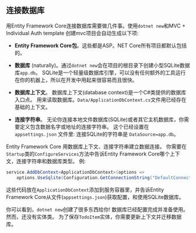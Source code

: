 ## 连接数据库

用Entity Framework Core连接数据库需要做几件事。使用`dotnet new`和MVC + Individual Auth template 创建mvc项目会自动生成以下项:

* **Entity Framework Core包**。这些都是ASP。NET Core所有项目都默认包括的。

* **数据库** (naturally)。通过`dotnet new`会在项目的根目录下创建小型SQLite数据库`app.db`。 SQLite是一个轻量级数据库引擎，可以没有任何额外的工具运行在你的机器上，所以在开发中用起来很容易而且很快。

* **数据库上下文**。 数据库上下文(database context)是一个C#类提供的数据库入口点。 用来读取数据库。`Data/ApplicationDbContext.cs`文件用已经存在基础的上下文。

* **连接字符串**。 无论你连接本地文件数据库(SQLite)或者其它主机数据库，你需要定义包含数据名字或地址的连接字符串。 这个已经设置在 `appsettings.json` 文件里: 连接SQLite的字符串是 `DataSource=app.db`。

Entity Framework Core 用数据库上下文、连接字符串建立数据连接。 你需要在`Startup`类的`ConfigureServices`方法中告诉Entity Framework Core哪个上下文，连接字符串和数据库类型。 例:

```csharp
service.AddDbContext<ApplicationDbContext>(options =>
    options.UseSqlite(Configuration.GetConnectionString("DefaultConnection")));
```

这些代码放在`ApplicationDbContext`添加到服务容器里，并告诉Entity Framework Core从文件(`appsettings.json`)获取配置，和使用SQLite数据库。

你可以看到，`dotnet new`创建了很多东西给你! 数据库已经配置完成并准备使用。 然而，还没有实体类。 为了保存`TodoItem`实体，你需要更新上下文并迁移数据库。
